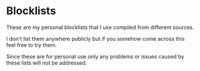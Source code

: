 # Blocklists

These are my personal blocklists that I use compiled from different sources.

I don't list them anywhere publicly but if you somehow come across this feel free to try them.

Since these are for personal use only any problems or issues caused by these lists will not be addressed.
